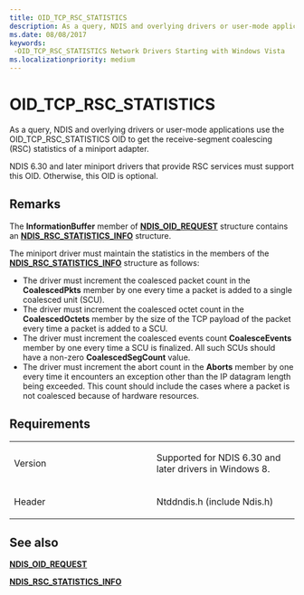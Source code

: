 ```yaml
---
title: OID_TCP_RSC_STATISTICS
description: As a query, NDIS and overlying drivers or user-mode applications use the OID_TCP_RSC_STATISTICS OID to get the receive-segment coalescing (RSC) statistics of a miniport adapter.
ms.date: 08/08/2017
keywords: 
 -OID_TCP_RSC_STATISTICS Network Drivers Starting with Windows Vista
ms.localizationpriority: medium
---
```


# OID\_TCP\_RSC\_STATISTICS


As a query, NDIS and overlying drivers or user-mode applications use the OID\_TCP\_RSC\_STATISTICS OID to get the receive-segment coalescing (RSC) statistics of a miniport adapter.

NDIS 6.30 and later miniport drivers that provide RSC services must support this OID. Otherwise, this OID is optional.

## Remarks

The **InformationBuffer** member of [**NDIS\_OID\_REQUEST**](/windows-hardware/drivers/ddi/oidrequest/ns-oidrequest-ndis_oid_request) structure contains an [**NDIS\_RSC\_STATISTICS\_INFO**](/windows-hardware/drivers/ddi/ntddndis/ns-ntddndis-_ndis_rsc_statistics_info) structure.

The miniport driver must maintain the statistics in the members of the [**NDIS\_RSC\_STATISTICS\_INFO**](/windows-hardware/drivers/ddi/ntddndis/ns-ntddndis-_ndis_rsc_statistics_info) structure as follows:

-   The driver must increment the coalesced packet count in the **CoalescedPkts** member by one every time a packet is added to a single coalesced unit (SCU).
-   The driver must increment the coalesced octet count in the **CoalescedOctets** member by the size of the TCP payload of the packet every time a packet is added to a SCU.
-   The driver must increment the coalesced events count **CoalesceEvents** member by one every time a SCU is finalized. All such SCUs should have a non-zero **CoalescedSegCount** value.
-   The driver must increment the abort count in the **Aborts** member by one every time it encounters an exception other than the IP datagram length being exceeded. This count should include the cases where a packet is not coalesced because of hardware resources.

## Requirements

<table>
<colgroup>
<col width="50%" />
<col width="50%" />
</colgroup>
<tbody>
<tr class="odd">
<td><p>Version</p></td>
<td><p>Supported for NDIS 6.30 and later drivers in Windows 8.</p></td>
</tr>
<tr class="even">
<td><p>Header</p></td>
<td>Ntddndis.h (include Ndis.h)</td>
</tr>
</tbody>
</table>

## See also


[**NDIS\_OID\_REQUEST**](/windows-hardware/drivers/ddi/oidrequest/ns-oidrequest-ndis_oid_request)

[**NDIS\_RSC\_STATISTICS\_INFO**](/windows-hardware/drivers/ddi/ntddndis/ns-ntddndis-_ndis_rsc_statistics_info)

 

